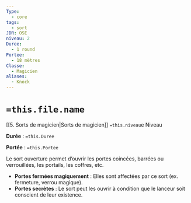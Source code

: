 ```yaml
---
Type:
  - core
tags:
  - sort
JDR: OSE
niveau: 2
Duree:
  - 1 round
Portee:
  - 18 mètres
Classe:
  - Magicien
aliases:
  - Knock
---
```

# `=this.file.name`  

[[5. Sorts de magicien|Sorts de magicien]] `=this.niveau`e Niveau

**Durée** : `=this.Duree`

**Portée** : `=this.Portee`

Le sort ouverture permet d’ouvrir les portes coincées, barrées ou verrouillées, les portails, les coffres, etc.

- **Portes fermées magiquement** : Elles sont affectées par ce sort (ex. fermeture, verrou magique).
- **Portes secrètes** : Le sort peut les ouvrir à condition que le lanceur soit conscient de leur existence.
